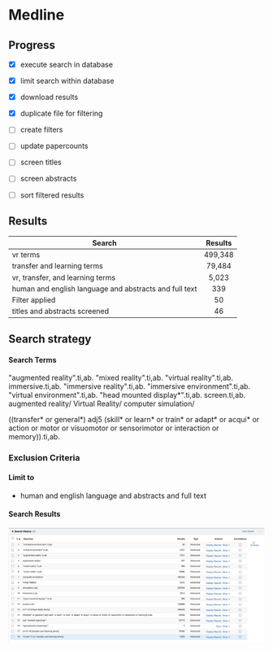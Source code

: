 # Medline

## Progress
- [x] execute search in database
- [x] limit search within database
- [x] download results
- [x] duplicate file for filtering
- [ ] create filters
- [ ] update papercounts
- [ ] screen titles
- [ ] screen abstracts
- [ ] sort filtered results


## Results

| Search   |     Results   |
|----------|:-------------:|
| vr terms | 499,348 |
| transfer and learning terms | 79,484 |
| vr, transfer, and learning terms | 5,023 |
| human and english language and abstracts and full text | 339 |
| Filter applied | 50 |
| titles and abstracts screened | 46 |


## Search strategy

#### Search Terms

"augmented reality".ti,ab.
"mixed reality".ti,ab.
"virtual reality".ti,ab.
immersive.ti,ab.
"immersive reality".ti,ab.
"immersive environment".ti,ab.
"virtual environment".ti,ab.
"head mounted display*".ti,ab.
screen.ti,ab.
augmented reality/
Virtual Reality/
computer simulation/

((transfer* or general*) adj5 (skill* or learn* or train* or adapt* or acqui* or action or motor or visuomotor or sensorimotor or interaction or memory)).ti,ab.

### Exclusion Criteria

#### Limit to
- human and english language and abstracts and full text


#### Search Results
![Medline Results](Medline/medline_search_results.png)
